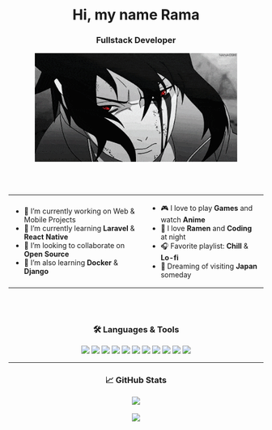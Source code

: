 <h1 align="center">Hi, my name Rama</h1>
<h3 align="center">Fullstack Developer</h3>

<p align="center">
  <img src="https://github.com/rnsaputraaa/rnsaputraaa/blob/main/sasuke-gif-3.gif?raw=true" width="400" />
</p>

<br><br>

<table align="center">
  <tr>
    <td>
  
- 🔭 I’m currently working on Web & Mobile Projects                      
- 🌱 I’m currently learning **Laravel** & **React Native**  
- 👯 I’m looking to collaborate on **Open Source**  
- 🧠 I’m also learning **Docker** & **Django**

</td>
<td>

- 🎮 I love to play **Games** and watch **Anime**
- 🍜 I love **Ramen** and **Coding** at night
- 🎧 Favorite playlist: **Chill** & **Lo-fi**
- 🗾 Dreaming of visiting **Japan** someday

</td>
  </tr>
</table>

<br><br>

<h3 align="center">🛠️ Languages & Tools</h3>
<p align="center">
  <img src="https://img.shields.io/badge/HTML5-E34F26?style=for-the-badge&logo=html5&logoColor=white" />
  <img src="https://img.shields.io/badge/CSS3-1572B6?style=for-the-badge&logo=css3&logoColor=white" />
  <img src="https://img.shields.io/badge/JavaScript-F7DF1E?style=for-the-badge&logo=javascript&logoColor=black" />
  <img src="https://img.shields.io/badge/PHP-777BB4?style=for-the-badge&logo=php&logoColor=white" />
  <img src="https://img.shields.io/badge/Python-3776AB?style=for-the-badge&logo=python&logoColor=white" />
  <img src="https://img.shields.io/badge/MySQL-4479A1?style=for-the-badge&logo=mysql&logoColor=white" />
  <img src="https://img.shields.io/badge/Laravel-F72C1F?style=for-the-badge&logo=laravel&logoColor=white" />
  <img src="https://img.shields.io/badge/React_Native-20232A?style=for-the-badge&logo=react&logoColor=61DAFB" />
  <img src="https://img.shields.io/badge/Docker-2496ED?style=for-the-badge&logo=docker&logoColor=white" />
  <img src="https://img.shields.io/badge/Tailwind_CSS-38B2AC?style=for-the-badge&logo=tailwind-css&logoColor=white" />
  <img src="https://img.shields.io/badge/Bootstrap-7952B3?style=for-the-badge&logo=bootstrap&logoColor=white" />
</p>

---

<h3 align="center">📈 GitHub Stats</h3>
<p align="center">
  <img src="https://github-readme-stats.vercel.app/api/top-langs/?username=rnsaputraaa&layout=compact&theme=github_dark" />
</p>

<p align="center">
  <img src="https://github-readme-stats.vercel.app/api?username=rnsaputraaa&show_icons=true&theme=github_dark&count_private=true" />
</p>
